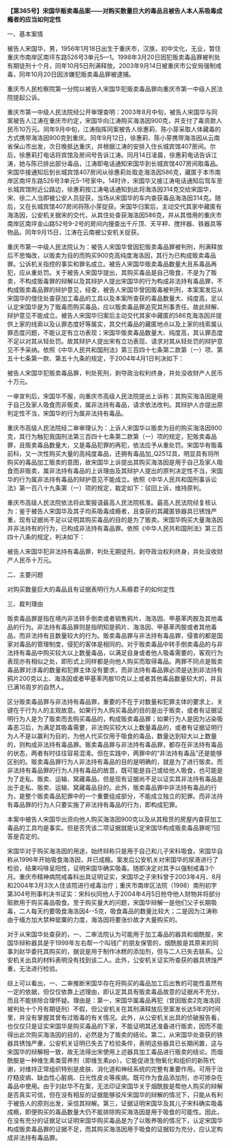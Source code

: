 **【第365号】宋国华贩卖毒品案——对购买数量巨大的毒品且被告人本人系吸毒成瘾者的应当如何定性**

一、基本案情

被告人宋国华，男，1956年1月18日出生于重庆市，汉族，初中文化，无业，暂住重庆市南岸区南坪东路526号3单元5—1。1998年3月20日因犯贩卖毒品罪被判处有期徒刑十个月，同年10月5日刑满释放。2003年9月14日被重庆市公安局强制戒毒，同年10月20日因涉嫌犯贩卖毒品罪被逮捕。

重庆市人民检察院第一分院以被告人宋国华犯贩卖毒品罪向重庆市第一中级人民法院提起公诉。

重庆市第一中级人民法院经公开审理查明：2003年8月中旬，被告人宋国华与同案被告人江涛在重庆市约定，宋国华向江涛购买海洛因900克，并支付了毒资款人民币10万元。同年9月中旬，江涛指挥同案被告人徐惠莉、陈小芽采取人体藏毒的方式携带海洛因900克到重庆。同年9月12日，徐惠莉、陈小芽携带海洛因从云南省保山市出发，次日晚抵达重庆，并根据江涛的安排入住长城宾馆407房间。尔后，徐惠莉打电话将宾馆及房间号告诉江涛。同月14日凌晨，徐惠莉电话告诉江涛，她与陈已排出部分毒品，江涛即电话通知宋国华到长城宾馆407房间取毒品。宋国华接通知后到长城宾馆407房间从徐惠莉处取走海洛因586克，藏匿于本市南岸区南坪东路526号3单元5-1号家中。14时许，宋国华又接江涛电话通知后驾车至长城宾馆附近公路边，徐惠莉按江涛电话通知到此将海洛因314克交给宋国华，宋、徐二人当即被公安人员捉获，当场从宋国华的车内查获毒品海洛因314克。随后，又在长城宾馆407房间将陈小芽捉获。宋国华归案后，主动交代其家中藏匿有海洛因，公安机关据宋的交代，从其住处查获海洛因586克，并从其借用的重庆市南岸区南坪金山路52号9-2号的房间内搜查出千斤顶、天平秤、搅拌器、铁器具等物品。同年9月15日，江涛在云南被公安机关捉获。

重庆市第一中级人民法院认为：被告人宋国华曾因犯贩卖毒品罪被判刑，刑满释放后不思悔改，以贩卖为目的而购买900克高纯度海洛因，其行为已构成贩卖毒品罪。公诉机关指控的事实和罪名成立。被告人宋国华贩卖毒品数量大且系毒品再犯，应从重处罚。关于被告人宋国华提出，其购买毒品是自己吸食，不是为了贩卖，不构成贩毒罪的辩解以及其辩护人提出宋国华的行为构成非法持有毒品罪，不构成贩卖毒品罪的辩护意见，经查，被告人宋国华曾因贩毒被判刑，本案案发后从宋国华的借住处查获加工毒品的工具以及本案所查获的毒品数量大、纯度高，足以认定宋国华是为了贩毒而购买毒品，应以贩卖毒品罪追究其刑事责任。故此辩解、辩护意见不能成立。被告人宋国华归案后主动交代其家中藏匿的586克海洛因并提供上家的线索以及认罪态度好等属实，其交代毒品的藏匿地点以及上家的线索属认罪态度问题，不能认定有立功表现；宋国华贩卖毒品数量大、纯度高，其认罪态度不足以对其从轻处罚。故其辩护人提出宋有立功表现、请求对其从轻处罚的辩护意见不予采纳。依照《中华人民共和国刑法》第三百四十七条第二款第（一）项、第五十七条第一款、第五十九条的规定，于2004年4月1日判决如下：

被告人宋国华犯贩卖毒品罪，判处死刑，剥夺政治权利终身，并处没收财产人民币十万元。

一审宣判后，宋国华不服，向重庆市高级人民法院提出上诉称：其购买海洛因是用于自己及家人吸食而非贩卖，属非法持有毒品，请求依法改判。其辩护人亦提出原判定性不当，宋国华的行为属非法持有毒品。

重庆市高级人民法院经二审审理认为：上诉人宋国华以贩卖为目的购买海洛因900克，其行为触犯我国刑法第三百四十七条第二款第（一）项的规定，犯贩卖毒品罪，且贩卖毒品数量大，又是毒品犯罪的再犯，依法应予从重处罚。宋国华有贩毒前科，又一次性购买大量的高纯度毒品，还拥有毒品加\_Q2512具，明显具有将所购买的毒品加工贩卖的意图，故宋国华上诉提出其购买海洛因是用于自己及家人吸食而非贩卖，属非法持有毒品的上诉理由及其辩护人提出的原判决定性不当，宋国华的行为属非法持有毒品的辩护意见不能成立。依照《中华人民共和国刑事诉讼法》第一百八十九条第（一）项的规定，裁定如下：驳回上诉，维持原判。

重庆市高级人民法院依法将此案报请最高人民法院核准。最高人民法院经复核认为：鉴于被告人宋国华及其子均系吸毒成瘾者，且查获的其藏匿铁器具已锈蚀严重，现有证据尚不足以证明其购买毒品的目的是为了贩卖。宋国华购买大量海洛因并非法持有的行为，已构成非法持有毒品罪。依照《中华人民共和国刑法》第三百四十八条的规定，判决如下：

被告人宋国华犯非法持有毒品罪，判处无期徒刑，剥夺政治权利终身，并处没收财产人民币十万元。

二、主要问题

对购买数量巨大的毒品且有证据表明行为人系瘾君子的如何定性

三、裁判理由

贩卖毒品罪是指在境内非法转手倒卖或者销售鸦片、海洛因、甲基苯丙胺及其他毒品的行为。非法持有毒品罪则是指明知是鸦片、海洛因、甲基苯丙胺或者其他毒品，而非法持有且数量较大的行为。贩卖毒品罪与非法持有毒品罪，侵害的都是国家对毒品的管理制度，侵犯的客体是相同的。对于贩卖毒品中转手倒卖毒品的与非法持有毒品中购买较大以上数量毒品，以满足自身或者他人吸毒需要的，客观行为表现亦有相似之处，即形式上同样都是向他人购买而取得毒品。两罪不同点是贩卖毒品罪对涉毒的数量和犯罪主体没有要求，而非法持有毒品罪必须是达到非法持有鸦片200克以上、海洛因或者甲基苯丙胺10克以上或者其他毒品数量较大的，并且已满16周岁的自然人。

区分贩卖毒品罪与非法持有毒品罪，重要的不在于对数量和犯罪主体的要求上，关键在于行为人的主观故意。如果行为人购买毒品的目的是出于贩卖，或者有证据证明行为人是为了贩卖而去购买毒品的，构成贩卖毒品罪；如果行为人是因为沾染吸毒恶习后，为满足其吸毒需要，非法购买较大以上数量毒品的，或者有证据证明行为人不是以赢利为目的，为他人代买仅用于吸食的毒品，数量达到较大以上数量的，则构成非法持有毒品罪。贩卖毒品罪与非法持有毒品罪，都存在非法持有毒品的状态，两者有时往往容易混淆。但在实践中，两罪中的“非法持有毒品”还是能够区别的。贩卖毒品罪行为人非法持有毒品的目的是明确的，就是为了进行贩卖。而非法持有毒品罪的行为人持有毒品的故意，既可能是自己或给他人吸食，也可能是为了走私、贩卖、运输、窝藏毒品，但是现有证据尚不足以证实其非法持有毒品是出于走私、贩卖、运输、窝藏毒品目的。此外，贩卖毒品罪中非法持有毒品的行为，是整个贩卖毒品犯罪中的一个重要组成部分，不能成立独立的犯罪。而非法持有毒品罪的行为人只要实施了非法持有毒品的行为，即构成犯罪。

本案中被告人宋国华出资向他人购买海洛因900克以及从其租赁的房屋内查获加工毒品的工具均是事实。但是否凭该二项证据就能认定宋国华构成贩卖毒品罪呢?回答是否定的。

宋国华对于购买海洛因的用途，始终辩称只是用于自己和儿子宋科吸食。宋国华自称从1996年开始吸食海洛因，并已成瘾。案发后公安机关对宋国华的尿液进行了检验，结果吗啡呈阳性，证明宋国华确实吸毒。随即决定对其予以强制戒毒3个月。重庆市精神病院戒毒科出具证明证实，宋国华之子宋科曾于2003年4月、8月和2004年3月3次人住该院进行戒毒治疗；重庆市南岸区法院（1998）南刑初字第304号刑事判决书证实：宋科伙同他人于2004年4月5日抢夺他人财物并将部分赃款用于购买毒品吸食。至于购买量大的问题，宋国华辩解一是他们父子长期吸毒，二人每天约要吸食海洛因4--5克，吸食毒品的数量比较大；二是因为江涛称由于缅方加大禁种罂粟的力度，海洛因将要涨价故才大量购买的。

对于从宋国华处查获的，一、二审法院认为可能用于加工毒品的器具和烟酰胺，宋国华辩称器具是于1999年左右帮一个叫钱广的朋友保管的，烟酰胺是其原来的同事刘赵华委托其购买的，据说是用于制作冰糕的添加剂，但与二人已失去联系。公安机关出具的材料表明没有找到该二人。此外，公安机关证实所查获的器具锈蚀严重，无法进行检验。

综上可以看出，一、二审推断宋国华存在将购买的毒品加工后出售的可能性虽然有一定的依据，但仅仅依靠上述理由，即认定其具有贩卖毒品故意的证据尚不充分，而且不能排除合理怀疑。理由是：第一，宋国华属毒品再犯（曾因贩卖2克海洛因被判处十个月有期徒刑）不假，但公安机关在其刑满释放后至案发长达5年的时间里，并没有掌握其曾有过贩毒的有关情况。此外，从公安机关出具的侦破报告看，也仅仅只是证实宋国华是购买毒品的下家，不能证明其还准备进行贩卖，因而不能得出此次购买海洛因的目的，必然是为了贩卖的结论。第二，从宋国华处查获的铁器具锈蚀严重，公安机关证明已失去了检验条件，表明这些器具已长期闲置，这与宋国华的辩解相一致，故无法得出宋使用上述器具加工毒品进行贩卖的结论。而烟酰胺是一种维生素类营养剂（即维生素pp），它能促进生物氧化和组织的新陈代谢，对维持正常组织特别是皮肤、消化道和神经系统的完整有重要作用。可用于治疗糙皮病、缺血性心脏病、日光性皮炎等疾病。既可作为食品添加剂，亦可掺杂在毒品中使用。由于刘赵华不在案，无法印证宋国华关于烟酰胺是帮他人购买的辩解是否真实可信，但在没有相反的证据能够驳斥宋国华的辩解的情况下，只能从有利于被告人的原则出发，采信其辩解。第三，证据证明宋国华及其儿子宋科确实吸毒成瘾，即便购买的毒品数量大仍不能排除购买海洛因是用于吸食的可能性。因此，在没有充分的证据足以证明宋国华购买毒品是为了以贩养吸的情况下，认定宋国华构成贩卖毒品罪的证据不足，而其购买海洛因用于吸食的证据较为充分，应认定构成非法持有毒品罪。